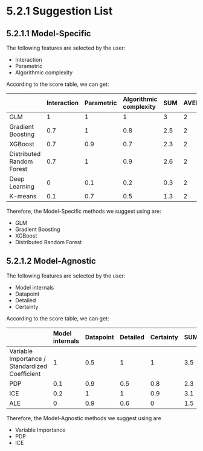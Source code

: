 # 5.2.1 Suggestion List

## 5.2.1.1 Model-Specific

The following features are selected by the user:

* Interaction
* Parametric
* Algorithmic complexity

According to the score table, we can get:

|  | Interaction | Parametric | Algorithmic complexity | SUM | AVERAGE | SUGGESTION |
| :--- | :--- | :--- | :--- | :--- | :--- | :--- |
| GLM | 1 | 1 | 1 | 3 | 2 | STRONG |
| Gradient Boosting | 0.7 | 1 | 0.8 | 2.5 | 2 | STRONG |
| XGBoost | 0.7 | 0.9 | 0.7 | 2.3 | 2 | STRONG |
| Distributed Random Forest | 0.7 | 1 | 0.9 | 2.6 | 2 | STRONG |
| Deep Learning | 0 | 0.1 | 0.2 | 0.3 | 2 | LIGHTLY |
| K-means | 0.1 | 0.7 | 0.5 | 1.3 | 2 | MEDIUM |

Therefore, the Model-Specific methods we suggest using are:

* GLM
* Gradient Boosting
* XGBoost
* Distributed Random Forest

## 5.2.1.2 Model-Agnostic

The following features are selected by the user:

* Model internals
* Datapoint
* Detailed
* Certainty 

According to the score table, we can get:

|  | Model internals | Datapoint | Detailed | Certainty | SUM | AVERAGE | SUGGESTION |
| :--- | :--- | :--- | :--- | :--- | :--- | :--- | :--- |
| Variable Importance / Standardized Coefficient | 1 | 0.5 | 1 | 1 | 3.5 | 2.6 | STRONG |
| PDP | 0.1 | 0.9 | 0.5 | 0.8 | 2.3 | 2.6 | MEDIUM |
| ICE | 0.2 | 1 | 1 | 0.9 | 3.1 | 2.6 | STRONG |
| ALE | 0 | 0.9 | 0.6 | 0 | 1.5 | 2.6 | LIGHTLY |

Therefore, the Model-Agnostic methods we suggest using are 

* Variable Importance
* PDP
* ICE

